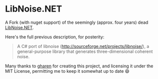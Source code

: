 LibNoise.NET
==============

A Fork (with nuget support) of the seemingly (approx. four years) dead [LibNoise.NET](https://libnoisedotnet.codeplex.com/).

Here's the full previous description, for posterity:

>A C# port of libnoise (http://sourceforge.net/projects/libnoise/), a general-purpose library that generates three-dimensional coherent noise.

Many thanks to [gharen](https://www.codeplex.com/site/users/view/gharen) for creating this project, and licensing it under the MIT License, permitting
me to keep it somewhat up to date :smile: